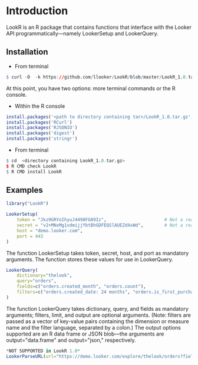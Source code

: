 Introduction
================

LookR is an R package that contains functions that interface with the Looker API programmatically—namely LookerSetup and LookerQuery.

Installation
------------

* From terminal
```R
$ curl -O  -k https://github.com/llooker/LookR/blob/master/LookR_1.0.tar.gz | tar zx
```
At this point, you have two options: more terminal commands or the R console.

* Within the R console 
```R 
install.packages('<path to directory containing tar>/LookR_1.0.tar.gz', repos = NULL, type = 'source')
install.packages('RCurl')
install.packages('RJSONIO')
install.packages('digest')
install.packages('stringr')
```
* From terminal
```R
$ cd  <directory containing LookR_1.0.tar.gz>
$ R CMD check LookR
$ R CMD install LookR
```

Examples
------------

```R
library("LookR")

LookerSetup(
	token = "Jkz9GRYoIhyuJ4498FG89Iz",						# Not a real token
	secret = "v2+MNxMg1vdmijjYbtBhGDFEQSlAUEZd4xWd",		# Not a real secret
	host = "demo.looker.com", 
	port = 443
)
```

The function LookerSetup takes token, secret, host, and port as mandatory arguments. The function stores these values for use in LookerQuery.

```R
LookerQuery(
 	dictionary="thelook", 
 	query="orders", 
 	fields=c("orders.created_month", "orders.count"), 
 	filters=c("orders.created_date: 24 months", "orders.is_first_purchase: Yes")
)
```
The function LookerQuery takes dictionary, query, and fields as mandatory arguments; filters, limit, and output are optional arguments. (Note: filters are passed as a vector of key-value pairs containing the dimension or measure name and the filter language, separated by a colon.) The output options supported are an R data frame or JSON blob—the arguments are output="data.frame" and output="json," respectively.
```R
*NOT SUPPORTED in LookR 1.0*
LookerParseURL(url="https://demo.looker.com/explore/thelook/orders?fields=orders.count&f[orders.created_date]=30+days&limit=500")
```